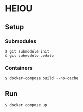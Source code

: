 # HEIOU

## Setup

### Submodules
```
$ git submodule init
$ git submodule update
```

### Containers
```
$ docker-compose build --no-cache
```

## Run
```
$ docker compose up
```


